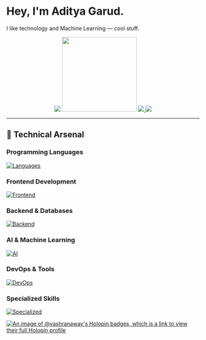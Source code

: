 # Hey, I'm Aditya Garud.

I like technology and Machine Learning — cool stuff.

<div align="center">

<img src="https://github-readme-stats.vercel.app/api?username=yashranaway&show_icons=true&hide_border=true&title_color=94b4a4&icon_color=FFFFFF&text_color=FFFFFF&bg_color=000000&count_private=true&include_all_commits=true"/>
<img height="195px" src="https://github-readme-stats.vercel.app/api/top-langs/?username=yashranaway&text_color=FFFFFF&bg_color=000000&title_color=94b4a4&langs_count=15&layout=compact&hide_border=true" />

<a href="https://github.com/ashutosh00710/github-readme-activity-graph">
  <img src="https://github-readme-activity-graph.vercel.app/graph?username=yashranaway&bg_color=000000&color=94b4a4&line=FFFFFF&point=FFFFFF&hide_border=true" />
</a>

<a href="https://discord.com/users/753887161060818955">
  <img src="https://lanyard.cnrad.dev/api/753887161060818955?theme=dark&animated=true&hideTimestamp=true" />
</a>

</div>

---

## 🧰 Technical Arsenal

### Programming Languages
[![Languages](https://skillicons.dev/icons?i=c,cpp,java,python,js,ts,go,rust)](https://skillicons.dev)

### Frontend Development
[![Frontend](https://skillicons.dev/icons?i=html,css,bootstrap,react,tailwind,nextjs)](https://skillicons.dev)

### Backend & Databases
[![Backend](https://skillicons.dev/icons?i=nodejs,express,mongodb,mysql,postgres,prisma)](https://skillicons.dev)

### AI & Machine Learning
[![AI](https://skillicons.dev/icons?i=tensorflow,pytorch,opencv,sklearn)](https://skillicons.dev)

### DevOps & Tools
[![DevOps](https://skillicons.dev/icons?i=linux,git,vscode,docker,firebase,aws,vercel,apple)](https://skillicons.dev)

### Specialized Skills
[![Specialized](https://skillicons.dev/icons?i=arduino,raspberrypi,discordjs)](https://skillicons.dev)

[![An image of @yashranaway's Holopin badges, which is a link to view their full Holopin profile](https://holopin.me/yashranaway)](https://holopin.io/@yashranaway)
